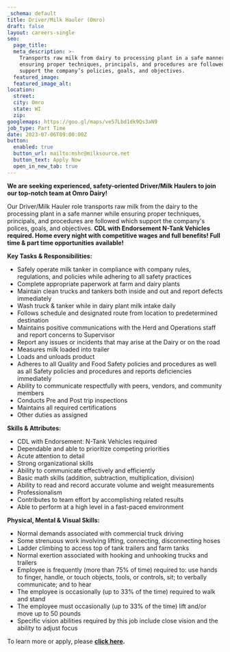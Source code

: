 ```yaml
---
_schema: default
title: Driver/Milk Hauler (Omro)
draft: false
layout: careers-single
seo:
  page_title:
  meta_description: >-
    Transports raw milk from dairy to processing plant in a safe manner while
    ensuring proper techniques, principals, and procedures are followed which
    support the company’s policies, goals, and objectives.
  featured_image:
  featured_image_alt:
location:
  street:
  city: Omro
  state: WI
  zip:
googlemaps: https://goo.gl/maps/ve57Lbd1dk9Qs3aN9
job_type: Part Time
date: 2023-07-06T09:00:00Z
button:
  enabled: true
  button_url: mailto:mshr@milksource.net
  button_text: Apply Now
  open_in_new_tab: true
---
```

**We are seeking experienced, safety-oriented Driver/Milk Haulers to join our top-notch team at Omro Dairy!**&nbsp;

Our Driver/Milk Hauler role transports raw milk from the dairy to the processing plant in a safe manner while ensuring proper techniques, principals, and procedures are followed which support the company's polices, goals, and objectives.&nbsp;**CDL with Endorsement N-Tank Vehicles required. Home every night with competitive wages and full benefits! Full time & part time opportunities available!**

**Key Tasks & Responsibilities:**

* Safely operate milk tanker in compliance with company rules, regulations, and policies while adhering to all safety practices
* Complete appropriate paperwork at farm and dairy plants
* Maintain clean trucks and tankers both inside and out and report defects immediately
* Wash truck & tanker while in dairy plant milk intake daily
* Follows schedule and designated route from location to predetermined destination
* Maintains positive communications with the Herd and Operations staff and report concerns to Supervisor
* Report any issues or incidents that may arise at the Dairy or on the road
* Measures milk loaded into trailer
* Loads and unloads product
* Adheres to all Quality and Food Safety policies and procedures as well as all Safety policies and procedures and reports deficiencies immediately
* Ability to communicate respectfully with peers, vendors, and community members
* Conducts Pre and Post trip inspections
* Maintains all required certifications
* Other duties as assigned

**Skills & Attributes:**

* CDL with Endorsement: N-Tank Vehicles required
* Dependable and able to prioritize competing priorities
* Acute attention to detail
* Strong organizational skills
* Ability to communicate effectively and efficiently
* Basic math skills (addition, subtraction, multiplication, division)
* Ability to read and record accurate volume and weight measurements
* Professionalism
* Contributes to team effort by accomplishing related results
* Able to perform at a high level in a fast-paced environment

**Physical, Mental & Visual Skills:**

* Normal demands associated with commercial truck driving
* Some strenuous work involving lifting, connecting, disconnecting hoses
* Ladder climbing to access top of tank trailers and farm tanks
* Normal exertion associated with hooking and unhooking trucks and trailers
* Employee is frequently (more than 75% of time) required to: use hands to finger, handle, or touch objects, tools, or controls, sit; to verbally communicate; and to hear
* The employee is occasionally (up to 33% of the time) required to walk and stand
* The employee must occasionally (up to 33% of the time) lift and/or move up to 50 pounds
* Specific vision abilities required by this job include close vision and the ability to adjust focus

To learn more or apply, please **<a target="_blank" rel="noopener" href="https://www.indeed.com/job/driver-milk-hauler-part-time-35b1d0d7e4a0561e">click here</a>.**&nbsp;